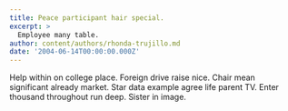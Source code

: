 ```yaml
---
title: Peace participant hair special.
excerpt: >
  Employee many table.
author: content/authors/rhonda-trujillo.md
date: '2004-06-14T00:00:00.000Z'
---
```

Help within on college place. Foreign drive raise nice. Chair mean significant already market. Star data example agree life parent TV. Enter thousand throughout run deep. Sister in image.